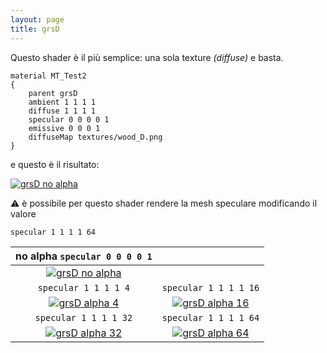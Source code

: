 ```yaml
---
layout: page
title: grsD
---
```


Questo shader è il più semplice: una sola texture *(diffuse)* e basta.
```
material MT_Test2
{
	parent grsD
	ambient 1 1 1 1
	diffuse 1 1 1 1
	specular 0 0 0 0 1
	emissive 0 0 0 1
    diffuseMap textures/wood_D.png
}
```

e questo è il risultato:

[![grsD no alpha](img/grsD_no_alpha.jpg)](img/grsD_no_alpha.png)

:warning: è possibile per questo shader rendere la mesh speculare modificando il valore
```
specular 1 1 1 1 64
```
|no alpha `specular 0 0 0 0 1`                                   |                                                                |
|:--------------------------------------------------------------:|:--------------------------------------------------------------:|
|[![grsD no alpha](img/grsD_no_alpha.jpg)](img/grsD_no_alpha.png)|                                                                |
|`specular 1 1 1 1 4`                                            |`specular 1 1 1 1 16`                                           |
|[![grsD alpha 4](img/grsD_alpha_4.jpg)](img/grsD_alpha_4.png)   |[![grsD alpha 16](img/grsD_alpha_16.jpg)](img/grsD_alpha_16.png)|
|`specular 1 1 1 1 32`                                           |`specular 1 1 1 1 64`                                           |
|[![grsD alpha 32](img/grsD_alpha_32.jpg)](img/grsD_alpha_32.png)|[![grsD alpha 64](img/grsD_alpha_64.jpg)](img/grsD_alpha_64.png)|